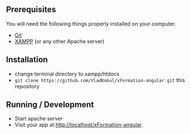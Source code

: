 ## Prerequisites

You will need the following things properly installed on your computer.

* [Git](http://git-scm.com/)
* [XAMPP](https://www.apachefriends.org/download.html) (or any other Apache server)

## Installation
* change terminal directory to xampp/htdocs
* `git clone https://github.com/VladKokul/xFormation-angular.git` this repository



## Running / Development

* Start apache server
* Visit your app at [http://localhost/xFormation-angular](http://localhost/xformation-angular).
